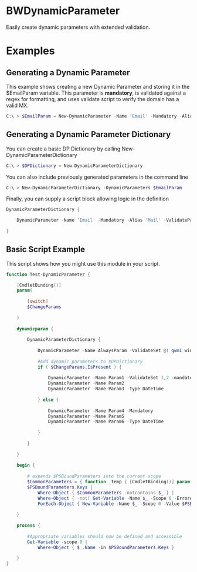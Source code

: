 # BWDynamicParameter
Easily create dynamic parameters with extended validation.

# Examples

## Generating a Dynamic Parameter

This example shows creating a new Dynamic Parameter and storing it in the $EmailParam variable. This parameter is **mandatory**, is validated against a regex for formatting, and uses validate script to verify the domain has a valid MX.

```PowerShell
C:\ > $EmailParam = New-DynamicParameter -Name 'Email' -Mandatory -Alias 'Mail' -ValidatePattern '^.+@.+\..+$' -ValidateScript { [bool](Resolve-DnsName -Type MX -Name $_.Split('@', 2)[1]) -ErrorAction SilentlyContinue }
```

## Generating a Dynamic Parameter Dictionary

You can create a basic DP Dictionary by calling New-DynamicParameterDictionary

```PowerShell
C:\ > $DPDictionary = New-DynamicParameterDictionary
```

You can also include previously generated parameters in the command line

```PowerShell
C:\ > New-DynamicParameterDictionary -DynamicParameters $EmailParam
```

Finally, you can supply a script block allowing logic in the definition

```Powershell
DynamicParameterDictionary {

    DynamicParameter -Name 'Email' -Mandatory -Alias 'Mail' -ValidatePattern '^.+@.+\..+$' -ValidateScript { [bool](Resolve-DnsName -Type MX -Name $_.Split('@', 2)[1]) -ErrorAction SilentlyContinue }
    
}
```

## Basic Script Example

This script shows how you might use this module in your script.

```PowerShell
function Test-DynamicParameter {

    [CmdletBinding()]
    param(
        
        [switch]
        $ChangeParams
        
    )
        
    dynamicparam {
        
        DynamicParameterDictionary {
            
            DynamicParameter -Name AlwaysParam -ValidateSet @( gwmi win32_volume | %{$_.driveletter} | sort )
            
            #Add dynamic parameters to $DPDictionary
            if ( $ChangeParams.IsPresent ) {
                
                DynamicParameter -Name Param1 -ValidateSet 1,2 -mandatory
                DynamicParameter -Name Param2
                DynamicParameter -Name Param3 -Type DateTime
                
            } else {
                
                DynamicParameter -Name Param4 -Mandatory
                DynamicParameter -Name Param5
                DynamicParameter -Name Param6 -Type DateTime
                
            }
        
        }
    
    }
    
    begin {
        
        # expands $PSBoundParameters into the current scope
        $CommonParameters = { function _temp { [CmdletBinding()] param() }; (Get-Command _temp | Select-Object -ExpandProperty Parameters).Keys }.Invoke()
        $PSBoundParameters.Keys |
            Where-Object { $CommonParameters -notcontains $_ } |
            Where-Object { -not( Get-Variable -Name $_ -Scope 0 -ErrorAction SilentlyContinue ) } |
            ForEach-Object { New-Variable -Name $_ -Scope 0 -Value $PSBoundParameters[$_] }
        
    }
    
    process {
        
        #Appropriate variables should now be defined and accessible
        Get-Variable -scope 0 |
            Where-Object { $_.Name -in $PSBoundParameters.Keys }
        
    }
}
```